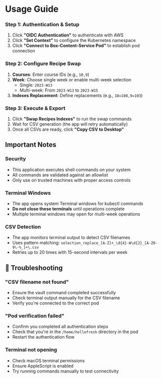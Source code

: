 # Usage Guide

### Step 1: Authentication & Setup

1. Click **"OIDC Authentication"** to authenticate with AWS
2. Click **"Set Context"** to configure the Kubernetes namespace
3. Click **"Connect to Box-Content-Service Pod"** to establish pod connection

### Step 2: Configure Recipe Swap

1. **Courses**: Enter course IDs (e.g., `10,9`)
2. **Week**: Choose single week or enable multi-week selection
   - Single: `2023-W13`
   - Multi-week: From `2023-W13` to `2023-W15`
3. **Indexes Replacement**: Define replacements (e.g., `10=108,9=103`)

### Step 3: Execute & Export

1. Click **"Swap Recipes Indexes"** to run the swap commands
2. Wait for CSV generation (the app will retry automatically)
3. Once all CSVs are ready, click **"Copy CSV to Desktop"**

## Important Notes

### Security

- This application executes shell commands on your system
- All commands are validated against an allowlist
- Only use on trusted machines with proper access controls

### Terminal Windows

- The app opens system Terminal windows for kubectl commands
- **Do not close these terminals** until operations complete
- Multiple terminal windows may open for multi-week operations

### CSV Detection

- The app monitors terminal output to detect CSV filenames
- Uses pattern matching: `selection_replace_[A-Z]+_\d{4}-W\d{2}_[A-Z0-9\-%_]+\.csv`
- Retries up to 20 times with 15-second intervals per week

## 🐛 Troubleshooting

### "CSV filename not found"

- Ensure the vault command completed successfully
- Check terminal output manually for the CSV filename
- Verify you're connected to the correct pod

### "Pod verification failed"

- Confirm you completed all authentication steps
- Check that you're in the `/home/hellofresh` directory in the pod
- Restart the authentication flow

### Terminal not opening

- Check macOS terminal permissions
- Ensure AppleScript is enabled
- Try running commands manually to test connectivity
